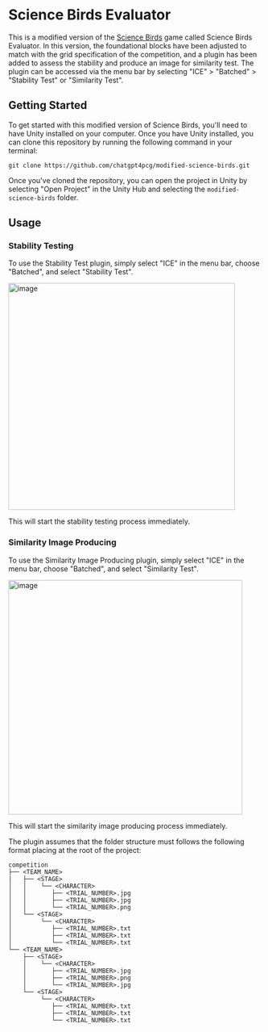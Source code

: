 # Science Birds Evaluator

This is a modified version of the [Science Birds](https://github.com/lucasnfe/science-birds) game called Science Birds Evaluator. In this version, the foundational blocks have been adjusted to match with the grid specification of the competition, and a plugin has been added to assess the stability and produce an image for similarity test. The plugin can be accessed via the menu bar by selecting "ICE" > "Batched" > "Stability Test" or "Similarity Test".

## Getting Started

To get started with this modified version of Science Birds, you'll need to have Unity installed on your computer. Once you have Unity installed, you can clone this repository by running the following command in your terminal:

```
git clone https://github.com/chatgpt4pcg/modified-science-birds.git
```

Once you've cloned the repository, you can open the project in Unity by selecting "Open Project" in the Unity Hub and selecting the `modified-science-birds` folder.

## Usage

### Stability Testing

To use the Stability Test plugin, simply select "ICE" in the menu bar, choose "Batched", and select "Stability Test".

<img width="450" alt="image" src="https://user-images.githubusercontent.com/11158905/227528419-a52886c3-9ed5-4aef-81c7-4cc308135573.png">


This will start the stability testing process immediately. 

### Similarity Image Producing

To use the Similarity Image Producing plugin, simply select "ICE" in the menu bar, choose "Batched", and select "Similarity Test".

<img width="465" alt="image" src="https://user-images.githubusercontent.com/11158905/227667691-7a157e02-5851-41e0-9563-92b754657579.png">

This will start the similarity image producing process immediately.

The plugin assumes that the folder structure must follows the following format placing at the root of the project:

```
competition
├── <TEAM_NAME>
|   ├── <STAGE>
│   │    └── <CHARACTER>
│   │       ├── <TRIAL_NUMBER>.jpg
│   │       ├── <TRIAL_NUMBER>.jpg
│   │       └── <TRIAL_NUMBER>.png
│   └── <STAGE>
│        └── <CHARACTER>
│           ├── <TRIAL_NUMBER>.txt
│           ├── <TRIAL_NUMBER>.txt
│           └── <TRIAL_NUMBER>.txt
└── <TEAM_NAME>
    ├── <STAGE>
    │    └── <CHARACTER>
    │       ├── <TRIAL_NUMBER>.jpg
    │       ├── <TRIAL_NUMBER>.png
    │       └── <TRIAL_NUMBER>.jpg
    └── <STAGE>
         └── <CHARACTER>
            ├── <TRIAL_NUMBER>.txt
            ├── <TRIAL_NUMBER>.txt
            └── <TRIAL_NUMBER>.txt
```
